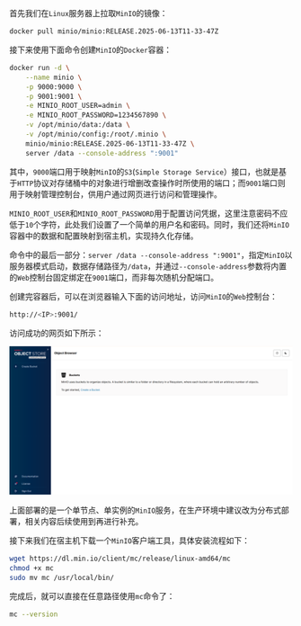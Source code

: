 首先我们在`Linux`服务器上拉取`MinIO`的镜像：

```sh
docker pull minio/minio:RELEASE.2025-06-13T11-33-47Z
```

接下来使用下面命令创建`MinIO`的`Docker`容器：

```sh
docker run -d \
    --name minio \
    -p 9000:9000 \
    -p 9001:9001 \
    -e MINIO_ROOT_USER=admin \
    -e MINIO_ROOT_PASSWORD=1234567890 \
    -v /opt/minio/data:/data \
    -v /opt/minio/config:/root/.minio \
    minio/minio:RELEASE.2025-06-13T11-33-47Z \
    server /data --console-address ":9001"
```

其中，`9000`端口用于映射`MinIO`的`S3`(`Simple Storage Service`）接口，也就是基于`HTTP`协议对存储桶中的对象进行增删改查操作时所使用的端口；而`9001`端口则用于映射管理控制台，供用户通过网页进行访问和管理操作。

`MINIO_ROOT_USER`和`MINIO_ROOT_PASSWORD`用于配置访问凭据，这里注意密码不应低于`10`个字符，此处我们设置了一个简单的用户名和密码。同时，我们还将`MinIO`容器中的数据和配置映射到宿主机，实现持久化存储。

命令中的最后一部分：`server /data --console-address ":9001"`，指定`MinIO`以服务器模式启动，数据存储路径为`/data`，并通过`--console-address`参数将内置的`Web`控制台固定绑定在`9001`端口，而非每次随机分配端口。

创建完容器后，可以在浏览器输入下面的访问地址，访问`MinIO`的`Web`控制台：

```sh
http://<IP>:9001/
```

访问成功的网页如下所示：

![image-20250721092929219](image/image-20250721092929219.png)

上面部署的是一个单节点、单实例的`MinIO`服务，在生产环境中建议改为分布式部署，相关内容后续使用到再进行补充。

接下来我们在宿主机下载一个`MinIO`客户端工具，具体安装流程如下：

```sh
wget https://dl.min.io/client/mc/release/linux-amd64/mc
chmod +x mc
sudo mv mc /usr/local/bin/
```

完成后，就可以直接在任意路径使用`mc`命令了：

```sh
mc --version
```

